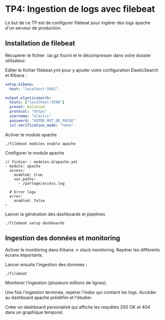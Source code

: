 # TP4: Ingestion de logs avec filebeat

Le but de ce TP est de configurer filebeat pour ingérer des logs apache d'un serveur de production.

## Installation de filebeat

Récupérer le fichier .tar.gz fourni et le décompresser dans votre dossier utilisateur.

Editer le fichier filebeat.yml pour y ajouter votre configuration ElasticSearch et Kibana :

```yaml
setup.kibana:
  host: "localhost:5601"

output.elasticsearch:
  hosts: ["localhost:9200"]
  preset: balanced
  protocol: "https"
  username: "elastic"
  password: "VOTRE_MOT_DE_PASSE"
  ssl.verification_mode: "none"
```

Activer le module apache

```
./filebeat modules enable apache
```

Configurer le module apache 

```
// fichier : modules.d/apache.yml
- module: apache
  access:
    enabled: true
    var.paths:
      - /partage/access.log

  # Error logs
  error:
    enabled: false
~              
```

Lancer la génération des dashboards et pipelines

```
./filebeat setup dashboards
```

## Ingestion des données et monitoring

Activer le monitoring dans Kibana -> stack monitoring. Repérer les différents écrans importants.

Lancer ensuite l'ingestion des données :

```
./filebeat
```
Monitorer l'ingestion (plusieurs millions de lignes).

Une fois l'ingestion terminée, repérer l'index qui contient les logs. Accéder au dashboard apache prédéfini et l'étudier.

Créer un dashboard personalisé qui affiche les requêtes 200 OK et 404 dans un graphique temporel.











